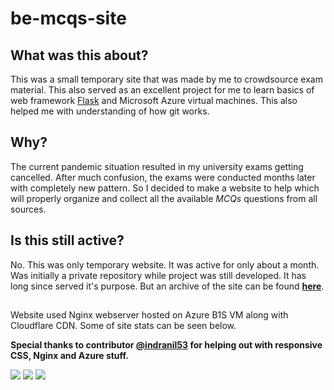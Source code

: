 # be-mcqs-site

## What was this about?
This was a small temporary site that was made by me to crowdsource exam material. This also served as an excellent project for me to learn basics of web framework [Flask](https://github.com/pallets/flask) and Microsoft Azure virtual machines. This also helped me with understanding of how git works.

## Why?
The current pandemic situation resulted in my university exams getting cancelled. After much confusion, the exams were conducted months later with completely new pattern. So I decided to make a website to help which will properly organize and collect all the available _MCQs_ questions from all sources.

## Is this still active?
No. This was only temporary website. It was active for only about a month. Was initially a private repository while project was still developed. It has long since served it's purpose. But an archive of the site can be found [__here__](https://web.archive.org/web/20201027163402/https://be-mcqs.ml/).

##
Website used Nginx webserver hosted on Azure B1S VM along with Cloudflare CDN. Some of site stats can be seen below.

__Special thanks to contributor [@indranil53](https://github.com/indranil53) for helping out with responsive CSS, Nginx and Azure stuff.__


![](https://github.com/zz-xx/be-mcqs-site/blob/dev/media/Screenshot%20(373).png)
![](https://github.com/zz-xx/be-mcqs-site/blob/dev/media/Screenshot%20(374).png)
![](https://github.com/zz-xx/be-mcqs-site/blob/dev/media/Screenshot%20(375).png)
